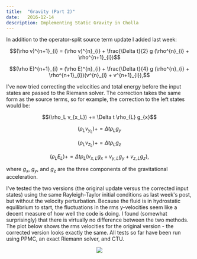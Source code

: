 ```yaml
---
title:  "Gravity (Part 2)"
date:   2016-12-14
description: Implementing Static Gravity in Cholla 
---
```


In addition to the operator-split source term update I added last week:

<div style="text-align: center">
$$(\rho v)^{n+1}_{i} = (\rho v)^{n}_{i} + \frac{\Delta t}{2} g (\rho^{n}_{i} + \rho^{n+1}_{i})$$

$$(\rho E)^{n+1}_{i} = (\rho E)^{n}_{i} + \frac{\Delta t}{4} g (\rho^{n}_{i} + \rho^{n+1}_{i})(v^{n}_{i} + v^{n+1}_{i}),$$
</div>

I've now tried correcting the velocities and total energy before the input
states are passed to the Riemann solver. The correction takes the same
form as the source terms, so for example, the correction to the left states
would be:

<div style="text-align: center">
$$(\rho_L v_{x_L}) += \Delta t \rho_{L} g_{x}$$

$$(\rho_L v_{y_L}) += \Delta t \rho_{L} g_{y}$$

$$(\rho_L v_{z_L}) += \Delta t \rho_{L} g_{z}$$

$$(\rho_L E_{L}) += \Delta t \rho_{L} (v_{x, L} g_x + v_{y, L} g_y + v_{z, L} g_z),$$
</div>

where $g_x$, $g_y$, and $g_z$ are the three components of the gravitational
acceleration.

I've tested the two versions (the original update versus
the corrected input states) using the same Rayleigh-Taylor initial
conditions as last week's post, but without the velocity perturbation.
Because the fluid is in hydrostatic equilibrium to start, the fluctuations
in the rms y-velocities seem like a decent measure of how well the code
is doing. I found (somewhat surprisingly) that there is virtually no 
difference between the two methods. The plot below shows the rms velocities
for the original version - the corrected version looks exactly the same. 
All tests so far have been run using PPMC, an exact Riemann solver, and CTU.

<div style="text-align: center">
<img src="{{ site.url }}assets/images/rms_velocities.png">
</div>

